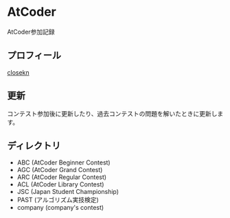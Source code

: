 # AtCoder

AtCoder参加記録

## プロフィール

[closekn](https://atcoder.jp/users/closekn)

## 更新

コンテスト参加後に更新したり、過去コンテストの問題を解いたときに更新します。

## ディレクトリ

- ABC (AtCoder Beginner Contest)
- AGC (AtCoder Grand Contest)
- ARC (AtCoder Regular Contest)
- ACL (AtCoder Library Contest)
- JSC (Japan Student Championship)
- PAST (アルゴリズム実技検定)
- company (company's contest)
